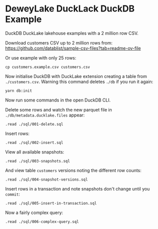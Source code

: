 # DeweyLake DuckLack DuckDB Example

DuckDB DuckLake lakehouse examples with a 2 million row CSV.

Download customers CSV up to 2 million rows from:
https://github.com/datablist/sample-csv-files?tab=readme-ov-file

Or use example with only 25 rows:
```
cp customers.example.csv customers.csv
```

Now initialise DuckDB with DuckLake extension creating a table from `./customers.csv`. Warning this command deletes `./db` if you run it again:
```
yarn db:init
```

Now run some commands in the open DuckDB CLI.

Delete some rows and watch the new parquet file in `./db/metadata.ducklake.files` appear:
```
.read ./sql/001-delete.sql
```

Insert rows:
```
.read ./sql/002-insert.sql
```

View all available snapshots:
```
.read ./sql/003-snapshots.sql
```

And view table `customers` versions noting the different row counts:
```
.read ./sql/004-snapshot-versions.sql
```

Insert rows in a transaction and note snapshots don't change until you `commit`:
```
.read ./sql/005-insert-in-transaction.sql
```

Now a fairly complex query:
```
.read ./sql/006-complex-query.sql
```